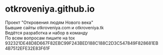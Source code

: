 # otkroveniya.github.io
Проект "Откровения людям Нового века" <br/>
Бывшие сайты otkroveniya.com и otkroveniya.tk<br/>
Ведётся разработка и набор в команду <br/>
По всем вопросам пишите на tox 932321DE48D8D667F82EBC99F243BED188C188C2D3C547849F828681EB4B7512EFE32E83F61F 

